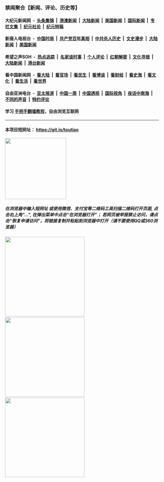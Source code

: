 ### 禁闻聚合【新闻、评论、历史等】

#### 大纪元新闻网 &nbsp;-&nbsp; [头条集锦](indexes/E头条集锦.md?t=02042044) &nbsp;|&nbsp; [港澳新闻](indexes/E港澳新闻.md?t=02042044)  &nbsp;|&nbsp; [大陆新闻](indexes/E大陆新闻.md?t=02042044) &nbsp;|&nbsp; [美国新闻](indexes/E美国新闻.md?t=02042044) &nbsp;|&nbsp; [国际新闻](indexes/E国际新闻.md?t=02042044) &nbsp;|&nbsp; [专栏文集](indexes/E专栏文集.md?t=02042044) &nbsp;|&nbsp; [纪元社论](indexes/E纪元社论.md?t=02042044) &nbsp;|&nbsp; [纪元特稿](indexes/E纪元特稿.md?t=02042044) 

#### 新唐人电视台 &nbsp;-&nbsp; [中国时局](indexes/N中国时局.md?t=02042044) &nbsp;|&nbsp; [共产党百年真相](indexes/N共产党百年真相.md?t=02042044) &nbsp;|&nbsp; [中共杀人历史](indexes/N中共杀人历史.md?t=02042044) &nbsp;|&nbsp; [文史漫步](indexes/N文史漫步.md?t=02042044) &nbsp;|&nbsp; [大陆新闻](indexes/N大陆新闻.md?t=02042044) &nbsp;|&nbsp; [美国新闻](indexes/N美国新闻.md?t=02042044)

#### 希望之声SOH &nbsp;-&nbsp; [热点追踪](indexes/H热点追踪.md?t=02042044) &nbsp;|&nbsp; [名家谈时事](indexes/H名家谈时事.md?t=02042044) &nbsp;|&nbsp; [个人评论](indexes/H个人评论.md?t=02042044)  &nbsp;|&nbsp; [红朝解密](indexes/H红朝解密.md?t=02042044) &nbsp;|&nbsp; [文化寻根](indexes/H文化寻根.md?t=02042044) &nbsp;|&nbsp; [大陆新闻](indexes/H大陆新闻.md?t=02042044) &nbsp;|&nbsp; [港台新闻](indexes/H港台新闻.md?t=02042044)

#### 看中国新闻网 &nbsp;-&nbsp; [看大陆](indexes/S看大陆.md?t=02042044) &nbsp;|&nbsp; [看官场](indexes/S看官场.md?t=02042044) &nbsp;|&nbsp; [看民生](indexes/S看民生.md?t=02042044)  &nbsp;|&nbsp; [看博谈](indexes/S看博谈.md?t=02042044) &nbsp;|&nbsp; [看财经](indexes/S看财经.md?t=02042044) &nbsp;|&nbsp; [看史海](indexes/S看史海.md?t=02042044) &nbsp;|&nbsp; [看文化](indexes/S看文化.md?t=02042044) &nbsp;|&nbsp; [看生活](indexes/S看生活.md?t=02042044) &nbsp;|&nbsp; [看世界](indexes/S看世界.md?t=02042044)

#### 自由亚洲电台 &nbsp;-&nbsp; [亚太报道](indexes/R亚太报道.md?t=02042044) &nbsp;|&nbsp; [中国一周](indexes/R中国一周.md?t=02042044) &nbsp;|&nbsp; [中国透视](indexes/R中国透视.md?t=02042044)  &nbsp;|&nbsp; [国际视角](indexes/R国际视角.md?t=02042044) &nbsp;|&nbsp; [夜话中南海](indexes/R夜话中南海.md?t=02042044) &nbsp;|&nbsp; [不同的声音](indexes/R不同的声音.md?t=02042044) &nbsp;|&nbsp; [特约评论](indexes/R特约评论.md?t=02042044)

#### 学习 [手把手翻墙教程](https://github.com/gfw-breaker/guides/wiki)，自由浏览互联网

----

#### 本项目短网址： https://git.io/toutiao
<img src="https://raw.githubusercontent.com/gfw-breaker/banned-news/master/scripts/img/qr.png" width="200px"/>  

##### 在浏览器中输入短网址 或使用微信、支付宝等二维码工具扫描二维码打开页面, 点击右上角"...", 在弹出菜单中点击“在浏览器打开”； 若网页被举报禁止访问，请点击“恢复申请访问”，将链接复制并粘贴到浏览器中打开（请不要使用QQ或360浏览器）

<img src="https://raw.githubusercontent.com/gfw-breaker/banned-news/master/scripts/img/1.png" width="260px"/> &nbsp; <img src="https://raw.githubusercontent.com/gfw-breaker/banned-news/master/scripts/img/2.png" width="260px"/> &nbsp; <img src="https://raw.githubusercontent.com/gfw-breaker/banned-news/master/scripts/img/3.png" width="260px"/>
